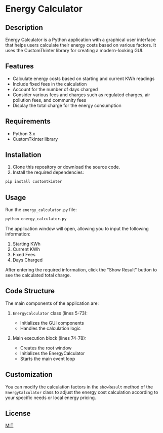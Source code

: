 # Energy Calculator

## Description

Energy Calculator is a Python application with a graphical user interface that helps users calculate their energy costs based on various factors. It uses the CustomTkinter library for creating a modern-looking GUI.

## Features

- Calculate energy costs based on starting and current KWh readings
- Include fixed fees in the calculation
- Account for the number of days charged
- Consider various fees and charges such as regulated charges, air pollution fees, and community fees
- Display the total charge for the energy consumption

## Requirements

- Python 3.x
- CustomTkinter library

## Installation

1. Clone this repository or download the source code.
2. Install the required dependencies:

```bash
pip install customtkinter
```


## Usage

Run the `energy_calculator.py` file:

```bash
python energy_calculator.py
```


The application window will open, allowing you to input the following information:

1. Starting KWh
2. Current KWh
3. Fixed Fees
4. Days Charged

After entering the required information, click the "Show Result" button to see the calculated total charge.

## Code Structure

The main components of the application are:

1. `EnergyCalculator` class (lines 5-73):
   - Initializes the GUI components
   - Handles the calculation logic

2. Main execution block (lines 74-78):
   - Creates the root window
   - Initializes the EnergyCalculator
   - Starts the main event loop

## Customization

You can modify the calculation factors in the `showResult` method of the `EnergyCalculator` class to adjust the energy cost calculation according to your specific needs or local energy pricing.

## License

[MIT](https://choosealicense.com/licenses/mit/)

